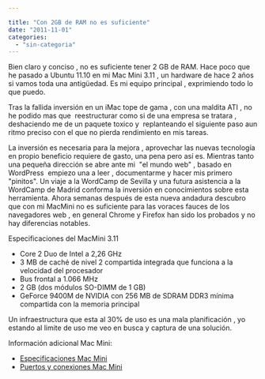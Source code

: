 ```yaml
---

title: "Con 2GB de RAM no es suficiente"
date: "2011-11-01"
categories: 
  - "sin-categoria"
---
```


Bien claro y conciso , no es suficiente tener 2 GB de RAM. Hace poco que he pasado a Ubuntu 11.10 en mi Mac Mini 3.11 , un hardware de hace 2 años si vamos toda una antigüedad. Es mi equipo principal , exprimiendo todo lo que puedo.

Tras la fallida inversión en un iMac tope de gama , con una maldita ATI , no he podido mas que  reestructurar como si de una empresa se tratara , deshaciendo me de un paquete toxico y  replanteando el siguiente paso aun ritmo preciso con el que no pierda rendimiento en mis tareas.

La inversión es necesaria para la mejora , aprovechar las nuevas tecnología en propio beneficio requiere de gasto, una pena pero así es. Mientras tanto una pequeña dirección se abre ante mi  "el mundo web" , basado en WordPress  empiezo una a leer , documentarme y hacer mis primero "pinitos". Un viaje a la WordCamp de Sevilla y una futura asistencia a la WordCamp de Madrid conforma la inversión en conocimientos sobre esta herramienta. Ahora semanas después de esta nueva andadura descubro que con mi MacMini no es suficiente para las voraces fauces de los navegadores web , en general Chrome y Firefox han sido los probados y no hay diferencias notables.

Especificaciones del MacMini 3.11

- Core 2 Duo de Intel a 2,26 GHz
- 3 MB de caché de nivel 2 compartida integrada que funciona a la velocidad del procesador
- Bus frontal a 1.066 MHz
- 2 GB (dos módulos SO-DIMM de 1 GB)
- GeForce 9400M de NVIDIA con 256 MB de SDRAM DDR3 mínima compartida con la memoria principal

Un infraestructura que esta al 30% de uso es una mala planificación , yo estando al limite de uso me veo en busca y captura de una solución.

Información adicional Mac Mini:

- [Especificaciones Mac Mini](https://support.apple.com/kb/SP577?viewlocale=es_ES)
- [Puertos y conexiones Mac Mini](https://support.apple.com/kb/HT3478?viewlocale=es_ES)
